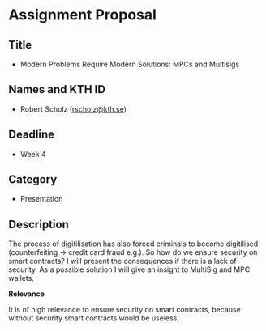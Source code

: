 # Assignment Proposal

## Title

- Modern Problems Require Modern Solutions: MPCs and Multisigs

## Names and KTH ID

- Robert Scholz (rscholz@kth.se)

## Deadline

- Week 4

## Category

- Presentation

## Description

The process of digitilisation has also forced criminals to become digitilised (counterfeiting → credit card fraud e.g.). So how do we ensure security on smart contracts? I will present the consequences if there is a lack of security. As a possible solution I will give an insight to MultiSig and MPC wallets.

**Relevance**

It is of high relevance to ensure security on smart contracts, because without security smart contracts would be useless.
